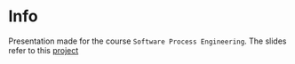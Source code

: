# Info

Presentation made for the course `Software Process Engineering`.
The slides refer to this [project](https://github.com/RustFields)
